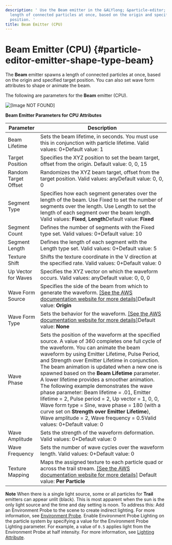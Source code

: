 ```yaml
---
description: ' Use the Beam emitter in the &ALYlong; &particle-editor; to spawn a
  length of connected particles at once, based on the origin and specified target
  position. '
title: Beam Emitter (CPU)
---
```

# Beam Emitter \(CPU\) {#particle-editor-emitter-shape-type-beam}

The **Beam** emitter spawns a length of connected particles at once, based on the origin and specified target position\. You can also set wave form attributes to shape or animate the beam\.

The following are parameters for the **Beam** emitter \(CPU\)\.

![\[Image NOT FOUND\]](/images/userguide/particles/particle-emitter-type-beam.png)


**Beam Emitter Parameters for CPU Attributes**

| Parameter  | Description |
| --- | --- |
| Beam Lifetime | Sets the beam lifetime, in seconds\. You must use this in conjunction with particle lifetime\. Valid values: 0\+Default value: 1 |
| Target Position | Specifies the XYZ position to set the beam target, offset from the origin\. Default value: 0, 0, 15 |
| Random Target Offset | Randomizes the XYZ beam target, offset from the target position\. Valid values: anyDefault value: 0, 0, 0 |
| Segment Type | Specifies how each segment generates over the length of the beam\. Use Fixed to set the number of segments over the length\. Use Length to set the length of each segment over the beam length\. Valid values: **Fixed**, **Length**Default value: **Fixed** |
| Segment Count | Defines the number of segments with the Fixed type set\. Valid values: 0\+Default value: 10 |
| Segment Length | Defines the length of each segment with the Length type set\. Valid values: 0\+Default value: 5 |
| Texture Shift | Shifts the texture coordinate in the V direction at the specified rate\. Valid values: 0\+Default value: 0 |
| Up Vector for Waves | Specifies the XYZ vector on which the waveform occurs\. Valid values: anyDefault value: 0, 0, 0 |
| Wave Form Source | Specifies the side of the beam from which to generate the waveform\. [\[See the AWS documentation website for more details\]](/docs/userguide/particles/editor/emitter-shape-type-beam)Default value: **Origin** |
| Wave Form Type | Sets the behavior for the waveform\. [\[See the AWS documentation website for more details\]](/docs/userguide/particles/editor/emitter-shape-type-beam)Default value: **None** |
| Wave Phase | Sets the position of the waveform at the specified source\. A value of 360 completes one full cycle of the waveform\. You can animate the beam waveform by using Emitter Lifetime, Pulse Period, and Strength over Emitter Lifetime in conjunction\.  The beam animation is updated when a new one is spawned based on the **Beam Lifetime** parameter\. A lower lifetime provides a smoother animation\. The following example demonstrates the wave phase parameter: Beam lifetime = \.01, Emitter lifetime = 2, Pulse period = 2, Up vector = 1, 0, 0, Wave form type = Sine, wave phase = 180 \(with a curve set on **Strength over Emitter Lifetime**\), Wave amplitude = 2, Wave frequency = 0\.5Valid values: 0\+Default value: 0 |
| Wave Amplitude | Sets the strength of the waveform deformation\. Valid values: 0\+Default value: 0 |
| Wave Frequency | Sets the number of wave cycles over the waveform length\. Valid values: 0\+Default value: 0  |
| Texture Mapping |  Maps the assigned texture to each particle quad or across the trail stream\. [\[See the AWS documentation website for more details\]](/docs/userguide/particles/editor/emitter-shape-type-beam) Default value: **Per Particle**  |

**Note**
When there is a single light source, some or all particles for **Trail** emitters can appear unlit \(black\)\. This is most apparent when the sun is the only light source and the time and day setting is noon\. To address this:
Add an Environment Probe to the scene to create indirect lighting\. For more information, see [Environment Probe](/docs/userguide/components/environment-probe.md)\.
Enable Environment Probe Lighting on the particle system by specifying a value for the Environment Probe Lighting parameter\. For example, a value of `0.5` applies light from the Environment Probe at half intensity\. For more information, see [Lighting Attribute](/docs/userguide/particles/editor/reference-lighting.md)\.